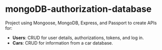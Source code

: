 # mongoDB-authorization-database

Project using Mongoose, MongoDB, Express, and Passport to create APIs for:

* **Users**: CRUD for user details, authorizations, tokens, and log in. 
* **Cars**: CRUD for information from a car database.
